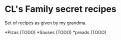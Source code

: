 # CL's Family secret recipes

Set of recipes as given by my grandma.

*Pizas (TODO)
*Sauses (TODO)
*preads (TODO)

